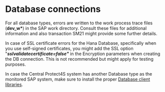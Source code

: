 # Database connections

For all database types, errors are written to the work process trace files (**dev\_w\***) in the SAP work directory. Consult these files for additional information and also transaction SM21 might provide some further details.

In case of SSL certificate errors for the Hana Database, specifically when you use self-signed certificates, you might add the SSL option "_**sslvalidatecertificate=false"**_ in the Encryption parameters when creating the DB connection. This is not recommended but might apply for testing purposes.

In case the Central Protect4S system has another Database type as the monitored SAP system, make sure to install the proper [Database client libraries](../../../application-setup/troubleshooting/heterogeneous-db-connections-and-installing-db-libraries/).
